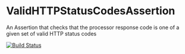 # ValidHTTPStatusCodesAssertion
An Assertion that checks that the processor response code is one of a given set of valid HTTP status codes

[![Build Status](https://travis-ci.org/testify/ValidHTTPStatusCodesAssertion.svg?branch=master)](https://travis-ci.org/testify/ValidHTTPStatusCodesAssertion)
